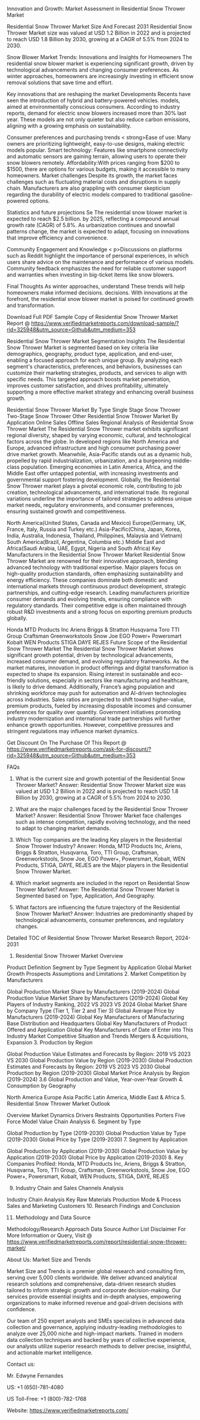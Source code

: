 Innovation and Growth: Market Assessment in Residential Snow Thrower Market


Residential Snow Thrower Market Size And Forecast 2031
Residential Snow Thrower Market size was valued at USD 1.2 Billion in 2022 and is projected to reach USD 1.8 Billion by 2030, growing at a CAGR of 5.5% from 2024 to 2030.

Snow Blower Market Trends: Innovations and Insights for Homeowners
The residential snow blower market is experiencing significant growth, driven by technological advancements and changing consumer preferences. As winter approaches, homeowners are increasingly investing in efficient snow removal solutions that save time and effort.

Key innovations that are reshaping the market
Developments Recents have seen the introduction of hybrid and battery-powered vehicles. models, aimed at environmentally conscious consumers. According to industry reports, demand for electric snow blowers increased more than 30% last year. These models are not only quieter but also reduce carbon emissions, aligning with a growing emphasis on sustainability.

Consumer preferences and purchasing trends
< strong>Ease of use: Many owners are prioritizing lightweight, easy-to-use designs, making electric models popular.
Smart technology: Features like smartphone connectivity and automatic sensors are gaining terrain, allowing users to operate their snow blowers remotely.
Affordability:With prices ranging from $200 to $1500, there are options for various budgets, making it accessible to many homeowners.
Market challenges
Despite its growth, the market faces challenges such as fluctuating material costs and disruptions in supply chain. Manufacturers are also grappling with consumer skepticism regarding the durability of electric models compared to traditional gasoline-powered options.

Statistics and future projections
Se The residential snow blower market is expected to reach $2.5 billion. by 2025, reflecting a compound annual growth rate (CAGR) of 5.8%. As urbanization continues and snowfall patterns change, the market is expected to adapt, focusing on innovations that improve efficiency and convenience.

Community Engagement and Knowledge
< p>Discussions on platforms such as Reddit highlight the importance of personal experiences, in which users share advice on the maintenance and performance of various models. Community feedback emphasizes the need for reliable customer support and warranties when investing in big-ticket items like snow blowers.

Final Thoughts
As winter approaches, understand These trends will help homeowners make informed decisions. decisions. With innovations at the forefront, the residential snow blower market is poised for continued growth and transformation.

Download Full PDF Sample Copy of Residential Snow Thrower Market Report @ https://www.verifiedmarketreports.com/download-sample/?rid=325948&utm_source=Github&utm_medium=353

Residential Snow Thrower Market Segmentation Insights
The Residential Snow Thrower Market is segmented based on key criteria like demographics, geography, product type, application, and end-user, enabling a focused approach for each unique group. By analyzing each segment's characteristics, preferences, and behaviors, businesses can customize their marketing strategies, products, and services to align with specific needs. This targeted approach boosts market penetration, improves customer satisfaction, and drives profitability, ultimately supporting a more effective market strategy and enhancing overall business growth.

Residential Snow Thrower Market By Type
Single Stage Snow Thrower
Two-Stage Snow Thrower
Other
Residential Snow Thrower Market By Application
Online Sales
Offline Sales
Regional Analysis of Residential Snow Thrower Market
The Residential Snow Thrower market exhibits significant regional diversity, shaped by varying economic, cultural, and technological factors across the globe. In developed regions like North America and Europe, advanced infrastructure and high consumer purchasing power drive market growth. Meanwhile, Asia-Pacific stands out as a dynamic hub, propelled by rapid industrialization, urbanization, and a burgeoning middle-class population. Emerging economies in Latin America, Africa, and the Middle East offer untapped potential, with increasing investments and governmental support fostering development. Globally, the Residential Snow Thrower market plays a pivotal economic role, contributing to job creation, technological advancements, and international trade. Its regional variations underline the importance of tailored strategies to address unique market needs, regulatory environments, and consumer preferences, ensuring sustained growth and competitiveness.

North America(United States, Canada and Mexico)
Europe(Germany, UK, France, Italy, Russia and Turkey etc.)
Asia-Pacific(China, Japan, Korea, India, Australia, Indonesia, Thailand, Philippines, Malaysia and Vietnam)
South America(Brazil, Argentina, Columbia etc.)
Middle East and Africa(Saudi Arabia, UAE, Egypt, Nigeria and South Africa)
Key Manufacturers in the Residential Snow Thrower Market
Residential Snow Thrower Market are renowned for their innovative approach, blending advanced technology with traditional expertise. Major players focus on high-quality production standards, often emphasizing sustainability and energy efficiency. These companies dominate both domestic and international markets through continuous product development, strategic partnerships, and cutting-edge research. Leading manufacturers prioritize consumer demands and evolving trends, ensuring compliance with regulatory standards. Their competitive edge is often maintained through robust R&D investments and a strong focus on exporting premium products globally.

Honda
MTD Products Inc
Ariens
Briggs & Stratton
Husqvarna
Toro
TTI Group
Craftsman
Greenworkstools
Snow Joe
EGO Power+
Powersmart
Kobalt
WEN Products
STIGA
DAYE
REJES
Future Scope of the Residential Snow Thrower Market
The Residential Snow Thrower Market shows significant growth potential, driven by technological advancements, increased consumer demand, and evolving regulatory frameworks. As the market matures, innovation in product offerings and digital transformation is expected to shape its expansion. Rising interest in sustainable and eco-friendly solutions, especially in sectors like manufacturing and healthcare, is likely to drive demand. Additionally, France’s aging population and shrinking workforce may push for automation and AI-driven technologies across industries. Sales ratios are projected to shift toward higher-value, premium products, fueled by increasing disposable incomes and consumer preferences for quality over quantity. Government initiatives promoting industry modernization and international trade partnerships will further enhance growth opportunities. However, competitive pressures and stringent regulations may influence market dynamics.

Get Discount On The Purchase Of This Report @ https://www.verifiedmarketreports.com/ask-for-discount/?rid=325948&utm_source=Github&utm_medium=353

FAQs
1. What is the current size and growth potential of the Residential Snow Thrower Market?
Answer: Residential Snow Thrower Market size was valued at USD 1.2 Billion in 2022 and is projected to reach USD 1.8 Billion by 2030, growing at a CAGR of 5.5% from 2024 to 2030.

2. What are the major challenges faced by the Residential Snow Thrower Market?
Answer: Residential Snow Thrower Market face challenges such as intense competition, rapidly evolving technology, and the need to adapt to changing market demands.

3. Which Top companies are the leading Key players in the Residential Snow Thrower Industry?
Answer: Honda, MTD Products Inc, Ariens, Briggs & Stratton, Husqvarna, Toro, TTI Group, Craftsman, Greenworkstools, Snow Joe, EGO Power+, Powersmart, Kobalt, WEN Products, STIGA, DAYE, REJES are the Major players in the Residential Snow Thrower Market.

4. Which market segments are included in the report on Residential Snow Thrower Market?
Answer: The Residential Snow Thrower Market is Segmented based on Type, Application, And Geography.

5. What factors are influencing the future trajectory of the Residential Snow Thrower Market?
Answer: Industries are predominantly shaped by technological advancements, consumer preferences, and regulatory changes.

Detailed TOC of Residential Snow Thrower Market Research Report, 2024-2031
1. Residential Snow Thrower Market Overview

Product Definition
Segment by Type
Segment by Application
Global Market Growth Prospects
Assumptions and Limitations
2. Market Competition by Manufacturers

Global Production Market Share by Manufacturers (2019-2024)
Global Production Value Market Share by Manufacturers (2019-2024)
Global Key Players of Industry Ranking, 2022 VS 2023 VS 2024
Global Market Share by Company Type (Tier 1, Tier 2 and Tier 3)
Global Average Price by Manufacturers (2019-2024)
Global Key Manufacturers of Manufacturing Base Distribution and Headquarters
Global Key Manufacturers of Product Offered and Application
Global Key Manufacturers of Date of Enter into This Industry
Market Competitive Situation and Trends
Mergers & Acquisitions, Expansion
3. Production by Region

Global Production Value Estimates and Forecasts by Region: 2019 VS 2023 VS 2030
Global Production Value by Region (2019-2030)
Global Production Estimates and Forecasts by Region: 2019 VS 2023 VS 2030
Global Production by Region (2019-2030)
Global Market Price Analysis by Region (2019-2024) 3.6 Global Production and Value, Year-over-Year Growth
4. Consumption by Geography

North America
Europe
Asia Pacific
Latin America, Middle East & Africa
5. Residential Snow Thrower Market Outlook

Overview
Market Dynamics
Drivers
Restraints
Opportunities
Porters Five Force Model
Value Chain Analysis 
6. Segment by Type

Global Production by Type (2019-2030)
Global Production Value by Type (2019-2030)
Global Price by Type (2019-2030)
7. Segment by Application

Global Production by Application (2019-2030)
Global Production Value by Application (2019-2030)
Global Price by Application (2019-2030)
8. Key Companies Profiled: Honda, MTD Products Inc, Ariens, Briggs & Stratton, Husqvarna, Toro, TTI Group, Craftsman, Greenworkstools, Snow Joe, EGO Power+, Powersmart, Kobalt, WEN Products, STIGA, DAYE, REJES

9. Industry Chain and Sales Channels Analysis

Industry Chain Analysis
Key Raw Materials
Production Mode & Process
Sales and Marketing
Customers
10. Research Findings and Conclusion

11. Methodology and Data Source

Methodology/Research Approach
Data Source
Author List
Disclaimer
For More Information or Query, Visit @ https://www.verifiedmarketreports.com/report/residential-snow-thrower-market/

About Us: Market Size and Trends

Market Size and Trends is a premier global research and consulting firm, serving over 5,000 clients worldwide. We deliver advanced analytical research solutions and comprehensive, data-driven research studies tailored to inform strategic growth and corporate decision-making. Our services provide essential insights and in-depth analyses, empowering organizations to make informed revenue and goal-driven decisions with confidence.

Our team of 250 expert analysts and SMEs specializes in advanced data collection and governance, applying industry-leading methodologies to analyze over 25,000 niche and high-impact markets. Trained in modern data collection techniques and backed by years of collective experience, our analysts utilize superior research methods to deliver precise, insightful, and actionable market intelligence.

Contact us:

Mr. Edwyne Fernandes

US: +1 (650)-781-4080

US Toll-Free: +1 (800)-782-1768

Website: https://www.verifiedmarketreports.com/
